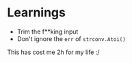 # Learnings

- Trim the f\*\*king input
- Don't ignore the `err` of `strconv.Atoi()`

This has cost me 2h for my life :/
